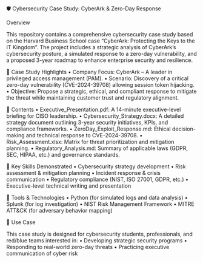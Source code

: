 🛡️ Cybersecurity Case Study: CyberArk & Zero-Day Response

Overview

This repository contains a comprehensive cybersecurity case study based on the Harvard Business School case “CyberArk: Protecting the Keys to the IT Kingdom”. The project includes a strategic analysis of CyberArk’s cybersecurity posture, a simulated response to a zero-day vulnerability, and a proposed 3-year roadmap to enhance enterprise security and resilience.

📌 Case Study Highlights
	•	Company Focus: CyberArk – A leader in privileged access management (PAM).
	•	Scenario: Discovery of a critical zero-day vulnerability (CVE-2024-39708) allowing session token hijacking.
	•	Objective: Propose a strategic, ethical, and compliant response to mitigate the threat while maintaining customer trust and regulatory alignment.

📂 Contents
	•	Executive_Presentation.pdf: A 14-minute executive-level briefing for CISO leadership.
	•	Cybersecurity_Strategy.docx: A detailed strategy document outlining 3-year security initiatives, KPIs, and compliance frameworks.
	•	ZeroDay_Exploit_Response.md: Ethical decision-making and technical response to CVE-2024-39708.
	•	Risk_Assessment.xlsx: Matrix for threat prioritization and mitigation planning.
	•	Regulatory_Analysis.md: Summary of applicable laws (GDPR, SEC, HIPAA, etc.) and governance standards.

🔧 Key Skills Demonstrated
	•	Cybersecurity strategy development
	•	Risk assessment & mitigation planning
	•	Incident response & crisis communication
	•	Regulatory compliance (NIST, ISO 27001, GDPR, etc.)
	•	Executive-level technical writing and presentation

🧠 Tools & Technologies
	•	Python (for simulated logs and data analysis)
	•	Splunk (for log investigation)
	•	NIST Risk Management Framework
	•	MITRE ATT&CK (for adversary behavior mapping)

🎯 Use Case

This case study is designed for cybersecurity students, professionals, and red/blue teams interested in:
	•	Developing strategic security programs
	•	Responding to real-world zero-day threats
	•	Practicing executive communication of cyber risk
